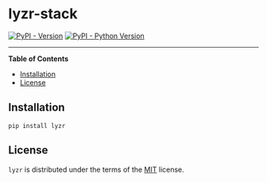 # lyzr-stack

[![PyPI - Version](https://img.shields.io/pypi/v/lyzr-stack.svg)](https://pypi.org/project/lyzr-stack)
[![PyPI - Python Version](https://img.shields.io/pypi/pyversions/lyzr-stack.svg)](https://pypi.org/project/lyzr-stack)

-----

**Table of Contents**

- [Installation](#installation)
- [License](#license)

## Installation

```console
pip install lyzr
```

## License

`lyzr` is distributed under the terms of the [MIT](https://spdx.org/licenses/MIT.html) license.
